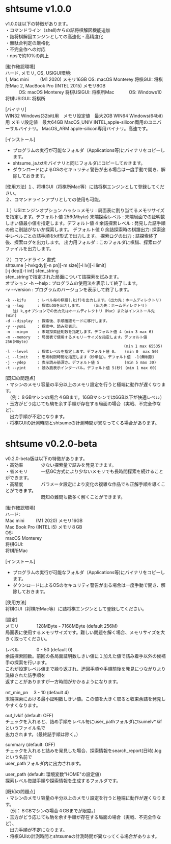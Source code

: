 #  **shtsume  v1.0.0**

v1.0.0は以下の特徴があります。  
・コマンドライン（shell)からの詰将棋解図機能追加  
・詰将棋解図エンジンとしての高速化・高精度化  
    ・無駄合判定の厳格化  
    ・不完全作への対応  
    ・npsで約10%の向上  
    
[動作確認環境]  
ハード, メモリ, OS, USIGUI環境:  
1, Mac mini 　　 (M1 2020) メモリ16GB  OS:  macOS Monterey   将棋GUI:  将棋所Mac
2, MacBook Pro (INTEL 2015) メモリ8GB  
　　　OS: macOS Monterey   将棋USIGUI:  将棋所Mac
　　　OS: Windows10        将棋USIGUI:  将棋所 

[バイナリ]  
WIN32           Windows(32bit)用　メモリ設定値　最大2GB
WIN64           Windows(64bit)用  メモリ設定値　最大64GB
MacOS_UNIV      INTEL,apple-silicon両用のユニバーサルバイナリ。
MacOS_ARM       apple-silicon専用バイナリ。高速です。

[インストール]
- プログラムの実行が可能なフォルダ（Applications等)にバイナリをコピーします。 
- shtsume_ja.txtをバイナリと同じフォルダにコピーしておきます。 
- ダウンロードによるOSのセキュリティ警告が出る場合は一度手動で開き、解除しておきます。  

[使用方法]
１、将棋GUI（将棋所Mac等）に詰将棋エンジンとして登録してください。  
２、コマンドラインアプリとしての使用も可能。  

１）USIエンジンオプション
    ハッシュメモリ     : 局面表に割り当てるメモリサイズを指定します。デフォルト値 256(Mbyte)
    末端探索レベル     : 末端局面での証明数しきい値最小値を指定します。デフォルト値 4
    余詰探索レベル     : 発見した詰手順の他に別詰がないか探索します。  デフォルト値 0
    余詰探索時の棋譜出力: 探索途中レベルごとの詰手順をkif形式で出力します。
    探索ログの出力     : 詰探索終了後、探索ログを出力します。
    出力用フォルダ     : このフォルダに棋譜、探索ログファイルを出力します。
     
２）コマンドライン
書式  
     shtsume [-hvkgdy][-n pn][-m size][-l lv][-i limit]  
             [-j dep][-t int] sfen_string  
     sfen_stringで指定された局面について詰探索を試みます。  
オプション
    -h --help     : プログラムの使用法を表示して終了します。  
    -v --version  : プログラムのバージョンを表示して終了します。  
    
    -k --kifu     : レベル毎の棋譜(.kif)を出力します。(出力先：ホームディレクトリ)  
    -g --log      : 探索LOGを出力します。     (出力先：ホームディレクトリ)
    　　注）k,gオプションでの出力先はホームディレクトリ（Mac）またはインストール先(Win)
    -d --display  : 探索後、手順確認モードに移行します。 
    -y --yomi     : 探索中、読み筋表示。  
    -n --minpn    : 末端探索証明数を指定します。デフォルト値 4 (min 3 max 6)  
    -m --memory   : 局面表で使用するメモリーサイズを指定します。デフォルト値 256(MByte)  
                                                        (min 1 max 65535)  
    -l --level    : 探索レベルを指定します。デフォルト値 0。   (min 0  max 50)  
    -i --limit    : 思考制限時間を指定します（秒単位）。デフォルト値　-1(無制限）  
    -j --ydep     : 表示読み筋深さ。デフォルト値 5           (min 5 max 30)  
    -t --yint     : 読み筋表示インターバル。デフォルト値 5(秒) (min 1 max 60)  
    
[既知の問題点]  
・マシンのメモリ容量の半分以上のメモリ設定を行うと極端に動作が遅くなります。  
　（例：８GBマシンの場合４GBまで。16GBマシンでは6GB以下が快適レベル）  
・玉方がどう応じても駒を余す手順が存在する局面の場合（実戦、不完全作など）、  
　出力手順が不定になります。  
・将棋GUIの計測時間とshtsumeの計測時間が異なってくる場合があります。  

    
#  **shtsume  v0.2.0-beta**

v0.2.0-beta版は以下の特徴があります。  
・高効率　　　　少ない探索量で詰みを発見できます。  
・省メモリ　　　一括GC方式により少ないメモリでも長時間探索を続けることができます。  
・高精度　　　　パラメータ設定により変化の複雑な作品でも正解手順を導くことができます。  
　　　　　　　　既知の難問も数多く解くことができます。

[動作確認環境]  
ハード:  
Mac mini 　　 (M1 2020) メモリ16GB  
Mac Book Pro (INTEL i5) メモリ８GB  
OS:  
macOS Monterey    
将棋GUI:  
将棋所Mac  

[インストール]
- プログラムの実行が可能なフォルダ（Applications等)にバイナリをコピーします。
- ダウンロードによるOSのセキュリティ警告が出る場合は一度手動で開き、解除しておきます。

[使用方法]  
将棋GUI（将棋所Mac等）に詰将棋エンジンとして登録してください。

[設定]  
メモリ　　　　128MByte - 7168MByte (default 256M)  
局面表に使用するメモリサイズです。難しい問題を解く場合、メモリサイズを大きく取ってください。

レベル　　　　0 - 50 (default 0)  
余詰探索回数。前回の各局面証明数しきい値に１加えた値で詰み着手以外の候補手の探索を行います。  
これが設定レベル値まで繰り返され、迂回手順や手順前後を発見につながりより洗練された詰手順を  
返すことがありますが一方時間がかかるようになります。

mt_min_pn 　3 - 10 (default 4)  
末端探索における最小証明数しきい値。この値を大きく取ると収束余詰を発見しやすくなります。　

out_lvkif       (default: OFF)  
チェックを入れると、詰め手順をレベル毎にuser_pathフォルダにtsumelv*.kifというファイル名で  
出力されます。（最終詰手順は除く。）

summary      (default: OFF)  
チェックを入れると詰みを発見した場合、探索情報をsearch_report(日時).logという名前で  
user_pathフォルダ内に出力されます。

user_path    (default: 環境変数"HOME"の設定値）  
探索レベル毎詰手順や探索情報を生成するフォルダです。

[既知の問題点]  
・マシンのメモリ容量の半分以上のメモリ設定を行うと極端に動作が遅くなります。  
　（例：８GBマシンの場合４GBまでが限度。）  
・玉方がどう応じても駒を余す手順が存在する局面の場合（実戦、不完全作など）、  
　出力手順が不定になります。  
・将棋GUIの計測時間とshtsumeの計測時間が異なってくる場合があります。  

